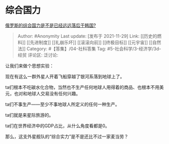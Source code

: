 # 综合国力
[俄罗斯的综合国力是不是已经远远落后于韩国?](https://www.zhihu.com/question/64098717/answer/2247387439)

> Author: #Anonymity
> Last update: [发布于 2021-11-29]
> Link: [[历史的燃料]] [[先进制度]] [[礼崩乐坏]] [[滚滚向前]] [[终极目标]] [[元宇宙]] [[自然法]]
> Category: #【答集】/04-社科答集
> Tag:  #5-社会科学/3-经济学/3d-经贸 
> 评论区:
> 泛讨论:

让我们来做个思想实验：

现在有这么一群外星人开着飞船穿越了银河系落到地球上了。

ta们根本不吃碳水化合物，当然也不生产任何地球人用得着的商品、也根本不用美元，也对和地球人交易没有任何兴趣。

ta们不事生产——至少不事地球人所定义的任何一种生产。

ta们就是来星际旅游的。

ta们在世界经济中的GDP占比，从什么角度看都是0。

那么，这支外星舰队的“综合实力”是不是还比不过一家麦当劳？
